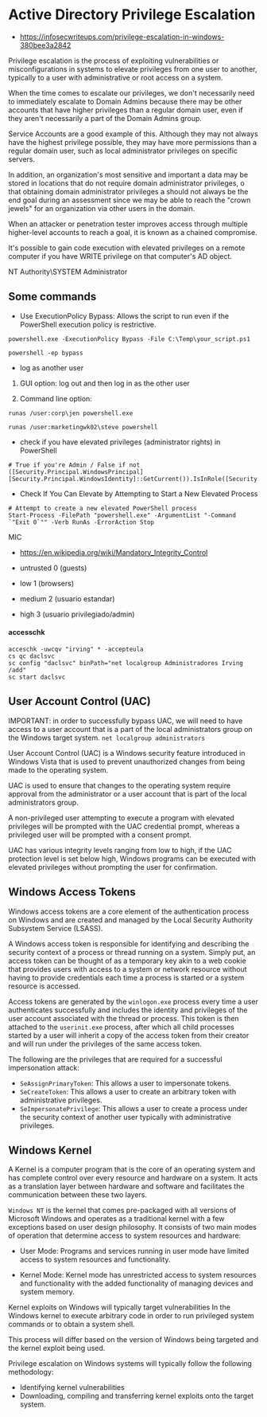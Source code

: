 # Active Directory Privilege Escalation

- <https://infosecwriteups.com/privilege-escalation-in-windows-380bee3a2842>


Privilege escalation is the process of exploiting vulnerabilities or misconfigurations in systems to elevate privileges from one user to another, typically to a user with administrative or root access on a system.

When the time comes to escalate our privileges, we don't necessarily need to immediately escalate to Domain Admins because there may be other accounts that have higher privileges than a regular domain user, even if they aren't necessarily a part of the Domain Admins group.

Service Accounts are a good example of this. Although they may not always have the highest privilege possible, they may have more permissions than a regular domain user, such as local administrator privileges on specific servers.

In addition, an organization's most sensitive and important a data may be stored in locations that do not require domain administrator privileges, o that obtaining domain administrator privileges a should not always be the end goal during an assessment since we may be able to reach the "crown jewels" for an organization via other users in the domain.


When an attacker or penetration tester improves access through multiple higher-level accounts to reach a goal, it is known as a chained compromise.




It's possible to gain code execution with elevated privileges on a remote computer if you have WRITE privilege on that computer's AD object.


NT Authority\SYSTEM
Administrator









## Some commands




- Use ExecutionPolicy Bypass: Allows the script to run even if the PowerShell execution policy is restrictive.
```
powershell.exe -ExecutionPolicy Bypass -File C:\Temp\your_script.ps1

powershell -ep bypass
```




- log as another user

1. GUI option: log out and then log in as the other user

2. Command line option:
```
runas /user:corp\jen powershell.exe

runas /user:marketingwk02\steve powershell

```






- check if you have elevated privileges (administrator rights) in PowerShell
```
# True if you're Admin / False if not
([Security.Principal.WindowsPrincipal] [Security.Principal.WindowsIdentity]::GetCurrent()).IsInRole([Security.Principal.WindowsBuiltInRole]::Administrator)
```


- Check If You Can Elevate by Attempting to Start a New Elevated Process
```
# Attempt to create a new elevated PowerShell process
Start-Process -FilePath "powershell.exe" -ArgumentList "-Command `"Exit 0`"" -Verb RunAs -ErrorAction Stop
```




MIC
- <https://en.wikipedia.org/wiki/Mandatory_Integrity_Control>

- untrusted 0 (guests)
- low 1 (browsers)
- medium 2 (usuario estandar)
- high 3 (usuario privilegiado/admin)



#### accesschk

```
acceschk -uwcqv "irving" * -accepteula
cs qc daclsvc
sc config "daclsvc" binPath="net localgroup Administradores Irving /add" 
sc start daclsvc
```

















## User Account Control (UAC) 

IMPORTANT: in order to successfully bypass UAC, we will need to have access to a user account that is a part of the local administrators group on the Windows target system. `net localgroup administrators`

User Account Control (UAC) is a Windows security feature introduced in Windows Vista that is used to prevent unauthorized changes from being made to the operating system.

UAC is used to ensure that changes to the operating system require approval from the administrator or a user account that is part of the local administrators group.

A non-privileged user attempting to execute a program with elevated privileges will be prompted with the UAC credential prompt, whereas a privileged user will be prompted with a consent prompt.


UAC has various integrity levels ranging from low to high, if the UAC protection level is set below high, Windows programs can be executed with elevated privileges without prompting the user for confirmation.













## Windows Access Tokens

Windows access tokens are a core element of the authentication process on Windows and are created and managed by the Local Security Authority Subsystem Service (LSASS).

A Windows access token is responsible for identifying and describing the security context of a process or thread running on a system. Simply put, an access token can be thought of as a temporary key akin to a web cookie that provides users with access to a system or network resource without having to provide credentials each time a process is started or a system resource is accessed.

Access tokens are generated by the `winlogon.exe` process every time a user authenticates successfully and includes the identity and privileges of the user account associated with the thread or process. This token is then attached to the `userinit.exe` process, after which all child processes started by a user will inherit a copy of the access token from their creator and will run under the privileges of the same access token.


The following are the privileges that are required for a successful impersonation attack:
- `SeAssignPrimaryToken`: This allows a user to impersonate tokens.
- `SeCreateToken`: This allows a user to create an arbitrary token with administrative privileges.
- `SeImpersonatePrivilege`: This allows a user to create a process under the security context of another user typically with administrative privileges.











































## Windows Kernel

A Kernel is a computer program that is the core of an operating system and has complete control over every resource and hardware on a system.
It acts as a translation layer between hardware and software and facilitates the communication between these two layers.

`Windows NT` is the kernel that comes pre-packaged with all versions of Microsoft Windows and operates as a traditional kernel with a few exceptions based on user design philosophy. It consists of two main modes of operation that determine access to system resources and hardware:

- User Mode: Programs and services running in user mode have limited access to system resources and functionality.

- Kernel Mode: Kernel mode has unrestricted access to system resources and functionality with the added functionality of managing devices and system memory.



Kernel exploits on Windows will typically target vulnerabilities In the Windows kernel to execute arbitrary code in order to run privileged system commands or to obtain a system shell.

This process will differ based on the version of Windows being targeted and the kernel exploit being used.

Privilege escalation on Windows systems will typically follow the following methodology:
- Identifying kernel vulnerabilities
- Downloading, compiling and transferring kernel exploits onto the target
system.










